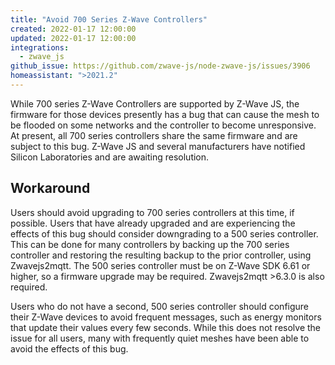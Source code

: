 ```yaml
---
title: "Avoid 700 Series Z-Wave Controllers"
created: 2022-01-17 12:00:00
updated: 2022-01-17 12:00:00
integrations:
  - zwave_js
github_issue: https://github.com/zwave-js/node-zwave-js/issues/3906
homeassistant: ">2021.2"
---
```


While 700 series Z-Wave Controllers are supported by Z-Wave JS, the firmware for those devices presently has a bug that can cause the mesh to be flooded on some networks and the controller to become unresponsive. At present, all 700 series controllers share the same firmware and are subject to this bug. Z-Wave JS and several manufacturers have notified Silicon Laboratories and are awaiting resolution.

## Workaround

Users should avoid upgrading to 700 series controllers at this time, if possible. Users that have already upgraded and are experiencing the effects of this bug should consider downgrading to a 500 series controller. This can be done for many controllers by backing up the 700 series controller and restoring the resulting backup to the prior controller, using Zwavejs2mqtt. The 500 series controller must be on Z-Wave SDK 6.61 or higher, so a firmware upgrade may be required. Zwavejs2mqtt >6.3.0 is also required.

Users who do not have a second, 500 series controller should configure their Z-Wave devices to avoid frequent messages, such as energy monitors that update their values every few seconds. While this does not resolve the issue for all users, many with frequently quiet meshes have been able to avoid the effects of this bug.
